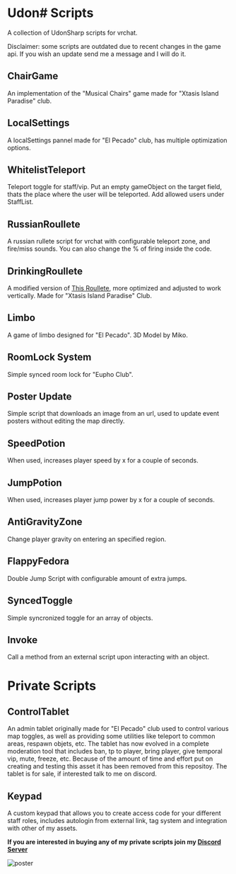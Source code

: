 # Udon# Scripts
A collection of UdonSharp scripts for vrchat.

Disclaimer: some scripts are outdated due to recent changes in the game api. If you wish an update send me a message and I will do it.

## ChairGame
An implementation of the "Musical Chairs" game made for "Xtasis Island Paradise" club.

## LocalSettings
A localSettings pannel made for "El Pecado" club, has multiple optimization options.

## WhitelistTeleport
Teleport toggle for staff/vip. Put an empty gameObject on the target field, thats the place where the user will be teleported. Add allowed users under StaffList.

## RussianRoullete
A russian rullete script for vrchat with configurable teleport zone, and fire/miss sounds. You can also change the % of firing inside the code.

## DrinkingRoullete
A modified version of [This Roullete](https://ko-fi.com/s/6a6aa3541c), more optimized and adjusted to work vertically. Made for "Xtasis Island Paradise" Club.

## Limbo
A game of limbo designed for "El Pecado". 3D Model by Miko.

## RoomLock System
Simple synced room lock for "Eupho Club".

## Poster Update
Simple script that downloads an image from an url, used to update event posters without editing the map directly.

## SpeedPotion

When used, increases player speed by x for a couple of seconds.

## JumpPotion

When used, increases player jump power by x for a couple of seconds.

## AntiGravityZone

Change player gravity on entering an specified region.

## FlappyFedora

Double Jump Script with configurable amount of extra jumps.

## SyncedToggle

Simple syncronized toggle for an array of objects.

## Invoke

Call a method from an external script upon interacting with an object.

# Private Scripts

## ControlTablet
An admin tablet originally made for "El Pecado" club used to control various map toggles, as well as providing some utilities like teleport to common areas, respawn objets, etc. The tablet has now evolved in a complete moderation tool that includes ban, tp to player, bring player, give temporal vip, mute, freeze, etc. Because of the amount of time and effort put on creating and testing this asset it has been removed from this repositoy. The tablet is for sale, if interested talk to me on discord.

## Keypad

A custom keypad that allows you to create access code for your different staff roles, includes autologin from external link, tag system and integration with other of my assets.

**If you are interested in buying any of my private scripts join my [Discord Server](https://discord.gg/HZFj5ncXPZ)**

![poster](https://github.com/ElMoha943/VRC-Scripts/assets/25410859/74b00d82-843b-40bc-ae3f-1cb53ea4c403)
